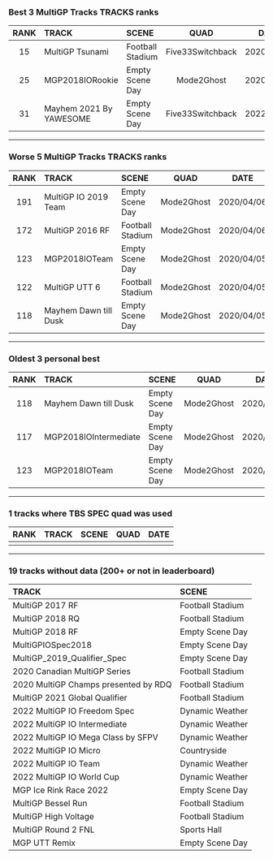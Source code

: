 ### Best 3 MultiGP Tracks TRACKS ranks
|RANK|TRACK|SCENE|QUAD|DATE|
|:---:|:---|:---|:---:|:---:|
|15|MultiGP Tsunami|Football Stadium|Five33Switchback|2020/04/11|
|25|MGP2018IORookie|Empty Scene Day|Mode2Ghost|2020/04/06|
|31|Mayhem 2021 By YAWESOME|Empty Scene Day|Five33Switchback|2022/04/12|
---
### Worse 5 MultiGP Tracks TRACKS ranks
|RANK|TRACK|SCENE|QUAD|DATE|
|:---:|:---|:---|:---:|:---:|
|191|MultiGP IO 2019 Team|Empty Scene Day|Mode2Ghost|2020/04/06|
|172|MultiGP 2016 RF|Football Stadium|Mode2Ghost|2020/04/06|
|123|MGP2018IOTeam|Empty Scene Day|Mode2Ghost|2020/04/05|
|122|MultiGP UTT 6|Football Stadium|Mode2Ghost|2020/04/05|
|118|Mayhem Dawn till Dusk|Empty Scene Day|Mode2Ghost|2020/04/05|
---
### Oldest 3 personal best
|RANK|TRACK|SCENE|QUAD|DATE|
|:---:|:---|:---|:---:|:---:|
|118|Mayhem Dawn till Dusk|Empty Scene Day|Mode2Ghost|2020/04/05|
|117|MGP2018IOIntermediate|Empty Scene Day|Mode2Ghost|2020/04/05|
|123|MGP2018IOTeam|Empty Scene Day|Mode2Ghost|2020/04/05|
---
### 1 tracks where TBS SPEC quad was used
|RANK|TRACK|SCENE|QUAD|DATE|
|:---:|:---|:---|:---:|:---:|
||||||
---
### 19 tracks without data (200+ or not in leaderboard)
|TRACK|SCENE|
|:---|:---|
|MultiGP 2017 RF|Football Stadium|
|MultiGP 2018 RQ|Football Stadium|
|MultiGP 2018 RF|Empty Scene Day|
|MultiGPIOSpec2018|Empty Scene Day|
|MultiGP_2019_Qualifier_Spec|Empty Scene Day|
|2020 Canadian MultiGP Series|Football Stadium|
|2020 MultiGP Champs presented by RDQ|Football Stadium|
|MultiGP 2021 Global Qualifier|Football Stadium|
|2022 MultiGP IO Freedom Spec|Dynamic Weather|
|2022 MultiGP IO Intermediate|Dynamic Weather|
|2022 MultiGP IO Mega Class by SFPV|Dynamic Weather|
|2022 MultiGP IO Micro|Countryside|
|2022 MultiGP IO Team|Dynamic Weather|
|2022 MultiGP IO World Cup|Dynamic Weather|
|MGP Ice Rink Race 2022|Empty Scene Day|
|MultiGP Bessel Run|Football Stadium|
|MultiGP High Voltage|Football Stadium|
|MultiGP Round 2 FNL|Sports Hall|
|MGP UTT Remix|Empty Scene Day|
